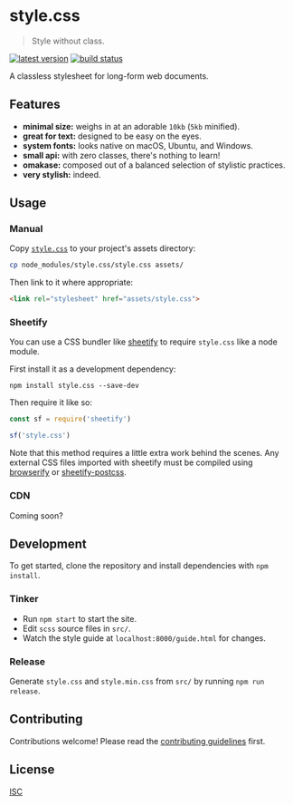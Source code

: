 # style.css

> Style without class.

[![latest version][npm-img]][npm-url]
[![build status][travis-img]][travis-url]

[npm-img]: https://img.shields.io/npm/v/style.css.svg?style=flat-square
[npm-url]: https://www.npmjs.com/package/style.css
[travis-img]: https://img.shields.io/travis/ungoldman/style.css.svg?style=flat-square
[travis-url]: https://travis-ci.org/ungoldman/style.css

A classless stylesheet for long-form web documents.

## Features
- **minimal size:** weighs in at an adorable `10kb` (`5kb` minified).
- **great for text:** designed to be easy on the eyes.
- **system fonts:** looks native on macOS, Ubuntu, and Windows.
- **small api:** with zero classes, there's nothing to learn!
- **omakase:** composed out of a balanced selection of stylistic practices.
- **very stylish:** indeed.

## Usage

### Manual

Copy [`style.css`](/style.css) to your project's assets directory:

```sh
cp node_modules/style.css/style.css assets/
```

Then link to it where appropriate:

```html
<link rel="stylesheet" href="assets/style.css">
```

### Sheetify

You can use a CSS bundler like [sheetify](https://github.com/stackcss/sheetify#use-npm-packages) to require `style.css` like a node module.

First install it as a development dependency:

```
npm install style.css --save-dev
```

Then require it like so:

```js
const sf = require('sheetify')

sf('style.css')
```

Note that this method requires a little extra work behind the scenes. Any external CSS files imported with sheetify must be compiled using [browserify](https://github.com/substack/node-browserify) or [sheetify-postcss](https://github.com/stackcss/sheetify-postcss).

### CDN

Coming soon?

## Development

To get started, clone the repository and install dependencies with `npm install`.

### Tinker

- Run `npm start` to start the site.
- Edit `scss` source files in `src/`.
- Watch the style guide at `localhost:8000/guide.html` for changes.

### Release

Generate `style.css` and `style.min.css` from `src/` by running `npm run release`.

## Contributing

Contributions welcome! Please read the [contributing guidelines](contributing.md) first.

## License

[ISC](LICENSE.md)
